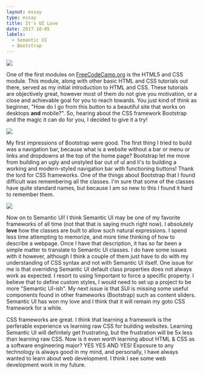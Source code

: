 ```yaml
---
layout: essay
type: essay
title: It's UI Love
date: 2017-10-05
labels:
  - Semantic UI
  - Bootstrap
---
```


<img class="ui image" src="https://www.sololearn.com/Uploads/html-css.jpg">

One of the first modules on [FreeCodeCamp.org](http://freecodecamp.org) is the HTML5 and CSS module. This module, along with other basic HTML and CSS tutorials out there, served as my initial introduction to HTML and CSS. These tutorials are objectively great, however most of them do not give you motivation, or a close and achievable goal for you to reach towards. You just kind of think as beginner, "How do I go from this button to a beautiful site that works on desktops **and**
mobile?". So, hearing about the CSS framework Bootstrap and the magic it can do for you, I decided to give it a try!

<img class="ui small left floated image" src="https://thinkbiglearnsmart.com/wp-content/uploads/2016/01/bootstrap.png">

My first impressions of Bootstrap were good. The first thing I tried to build was a navigation bar, because what is a website without a bar or menu or links and dropdowns at the top of the home page? Bootstrap let me move from building an ugly and unstyled bar out of ul and li's to building a working and modern-styled navigation bar with functioning buttons! Thank the lord for CSS frameworks. One of the things about Bootstrap that I found difficult was remembering all the
classes. I'm sure that some of the classes have quite standard names, but because I am so new to this I found it hard to remember them. 


<img class="ui right floated image" src="https://dab1nmslvvntp.cloudfront.net/wp-content/uploads/2016/04/1461315888semantic.png">

Now on to Semantic UI! I think Semantic UI may be one of my favorite frameworks of all time (not that that is saying much right now). I absolutely **love** how the classes are built to allow such natural expressions. I spend less time attempting to memorize, and more time thinking of how to describe a webpage. Once I have that description, it has so far been a simple matter to translate to Semantic UI classes. I do have some issues with it however, although I think a couple of them
just have to do with my understanding of CSS syntax and not with Semantic UI itself. One issue for me is that overriding Semantic UI default class properties does not always work as expected. I resort to using !important to force a specific property. I believe that to define custom styles, I would need to set up a project to be more "Semantic UI-ish". My next issue is that SUI is missing some useful components found in other frameworks (Bootstrap) such as content sliders. Semantic
UI has won my love and I think that it will remain my goto CSS framework for a while.

CSS frameworks are great. I think that learning a framework is the perferable experience vs learning raw CSS for building websites. Learning Semantic UI will definitely get frustrating, but the frustration will be 5x less than learning raw CSS. Now is it even *worth* learning about HTML & CSS as a software engineering major? YES YES AND YES! Exposure to any technology is always good in my mind, and personally, I have always wanted to learn about web development. I think I see some
web development work in my future.

